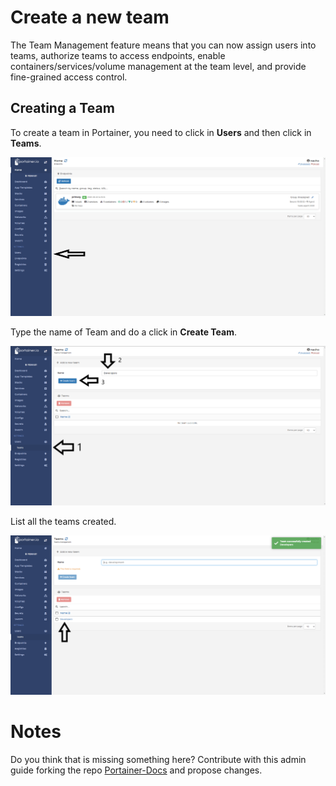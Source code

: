 # Create a new team

The Team Management feature means that you can now assign users into teams, authorize teams to access endpoints, enable containers/services/volume management at the team level, and provide fine-grained access control.

## Creating a Team

To create a team in Portainer, you need to click in <b>Users</b> and then click in <b>Teams</b>.

![team](assets/team1.png)

Type the name of Team and do a click in <b>Create Team</b>.

![team](assets/team2.webp)

List all the teams created.

![team](assets/team3.png)

# Notes

Do you think that is missing something here? Contribute with this admin guide forking the repo [Portainer-Docs](https://github.com/portainer/portainer-docs) and propose changes.